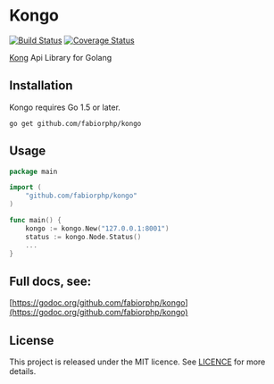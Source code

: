 # Kongo
[![Build Status](https://img.shields.io/travis/fabiorphp/kongo/master.svg?style=flat-square)](https://travis-ci.org/fabiorphp/kongo)
[![Coverage Status](https://img.shields.io/coveralls/fabiorphp/kongo/master.svg?style=flat-square)](https://coveralls.io/github/fabiorphp/kongo?branch=master)

[Kong](https://getkong.org) Api Library for Golang

## Installation
Kongo requires Go 1.5 or later.
```
go get github.com/fabiorphp/kongo
```

## Usage
```go
package main

import (
    "github.com/fabiorphp/kongo"
)

func main() {
    kongo := kongo.New("127.0.0.1:8001")
    status := kongo.Node.Status()
    ...
}
```

## Full docs, see:
[https://godoc.org/github.com/fabiorphp/kongo](https://godoc.org/github.com/fabiorphp/kongo)

## License
This project is released under the MIT licence. See [LICENCE](https://github.com/fabiorphp/kongo/blob/master/LICENSE) for more details.
